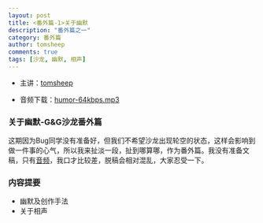 ```yaml
---
layout: post
title: <番外篇-1>关于幽默
description: "番外篇之一"
category: 番外篇
author: tomsheep
comments: true
tags: [沙龙, 幽默, 相声]
---
```


+ 主讲：[tomsheep][2]

+ 音频下载：[humor-64kbps.mp3][1]


### 关于幽默-G&G沙龙番外篇

这期因为Bug同学没有准备好，但我们不希望沙龙出现轮空的状态，这样会影响到做一件事的心气，所以我来扯淡一段，扯到哪算哪，作为番外篇。我没有准备文稿，只有[音频][1]，我口才比较差，脱稿会相对混乱，大家忍受一下。

### 内容提要

+ 幽默及创作手法
+ 关于相声

[1]: https://docs.google.com/file/d/0ByaPRVM5h3fvZzhpM09yclF2bDQ/edit?usp=sharing "音频下载"
[2]: http://blog.tomsheep.net/about "tomsheep"
